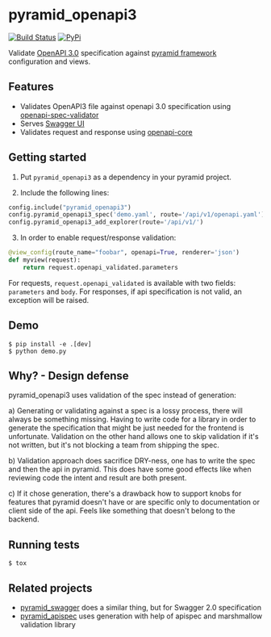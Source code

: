 # pyramid_openapi3

[![Build Status](https://travis-ci.com/niteoweb/pyramid_openapi3.svg?branch=master)](https://travis-ci.com/niteoweb/pyramid_openapi3)
[![PyPi](https://img.shields.io/pypi/v/pyramid_openapi3.svg)](https://pypi.org/project/pyramid_openapi3/)

Validate [OpenAPI 3.0](https://swagger.io/specification/) specification against
[pyramid framework](https://trypyramid.com) configuration and views.

## Features

- Validates OpenAPI3 file against openapi 3.0 specification using [openapi-spec-validator](https://github.com/p1c2u/openapi-spec-validator)
- Serves [Swagger UI](https://swagger.io/tools/swagger-ui/)
- Validates request and response using [openapi-core](https://github.com/p1c2u/openapi-core)

## Getting started

1. Put `pyramid_openapi3` as a dependency in your pyramid project.

2. Include the following lines:

```python        
config.include("pyramid_openapi3")
config.pyramid_openapi3_spec('demo.yaml', route='/api/v1/openapi.yaml')
config.pyramid_openapi3_add_explorer(route='/api/v1/')
```

3. In order to enable request/response validation:

```python
@view_config(route_name="foobar", openapi=True, renderer='json')
def myview(request):
    return request.openapi_validated.parameters
```

For requests, `request.openapi_validated` is available with two fields: `parameters` and `body`.
For responses, if api specification is not valid, an exception will be raised.

## Demo

    $ pip install -e .[dev]
    $ python demo.py

## Why? - Design defense

pyramid_openapi3 uses validation of the spec instead of generation:

a) Generating or validating against a spec is a lossy process, there will always
   be something missing. Having to write code for a library in order to generate
   the specification that might be just needed for the frontend is unfortunate.
   Validation on the other hand allows one to skip validation if it's not written,
   but it's not blocking a team from shipping the spec.

b) Validation approach does sacrifice DRY-ness, one has to write the spec and then the
   api in pyramid. This does have some good effects like when reviewing code the intent
   and result are both present.

c) If it chose generation, there's a drawback how to support knobs for features that pyramid
   doesn't have or are specific only to documentation or client side of the api. Feels like
   something that doesn't belong to the backend.

## Running tests

    $ tox

## Related projects

- [pyramid_swagger](https://github.com/striglia/pyramid_swagger) does a similar
  thing, but for Swagger 2.0 specification
- [pyramid_apispec](https://github.com/ergo/pyramid_apispec) uses generation with
  help of apispec and marshmallow validation library
